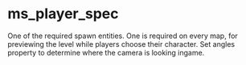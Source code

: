# ms_player_spec


One of the required spawn entities. One is required on every map, for previewing the level while players choose their character. Set angles property to determine where the camera is looking ingame.